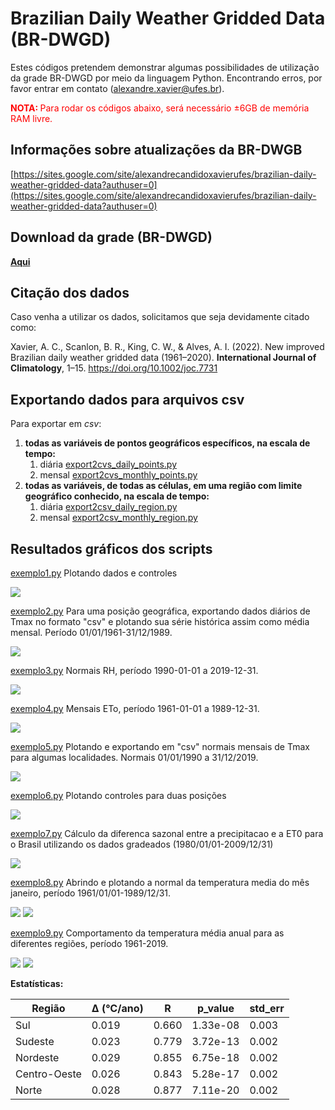 # Brazilian Daily  Weather Gridded  Data (BR-DWGD)
Estes códigos pretendem demonstrar algumas possibilidades de utilização da grade
BR-DWGD por meio da linguagem Python. Encontrando erros, por favor entrar em contato (alexandre.xavier@ufes.br).


<p><strong><span style="color: #ff0000;">NOTA: 
</span></strong><span style="color: #ff0000;">Para rodar os códigos abaixo, será necessário &plusmn;6GB de memória
RAM livre.</span></p>

## Informações sobre atualizações da **BR-DWGB**

[https://sites.google.com/site/alexandrecandidoxavierufes/brazilian-daily-weather-gridded-data?authuser=0](https://sites.google.com/site/alexandrecandidoxavierufes/brazilian-daily-weather-gridded-data?authuser=0)

## Download da grade (BR-DWGD)
[**Aqui**](https://drive.google.com/drive/folders/11-qnvwojirAtaQxSE03N0_SUrbcsz44N)

## Citação dos dados

Caso venha a utilizar os dados, solicitamos que seja devidamente citado como:

Xavier, A. C., Scanlon, B. R., King, C. W., & Alves, A. I. (2022). New improved Brazilian daily weather gridded data
(1961–2020). **International Journal of Climatology**, 1–15. https://doi.org/10.1002/joc.7731

## Exportando dados para arquivos csv

Para exportar em *csv*:

1. **todas as variáveis de pontos geográficos específicos, na escala de tempo:**
   1. diária [export2cvs_daily_points.py](https://github.com/AlexandreCandidoXavier/BR-DWGD/blob/main/exemplos/export2cvs_daily_points.py)
   2. mensal [export2cvs_monthly_points.py](https://github.com/AlexandreCandidoXavier/BR-DWGD/blob/main/exemplos/export2cvs_monthly_points.py)
2. **todas as variáveis, de todas as células, em uma região com limite geográfico conhecido, na escala de tempo:**
   1. diária [export2csv_daily_region.py](https://github.com/AlexandreCandidoXavier/BR-DWGD/blob/main/exemplos/export2csv_daily_region.py)
   2. mensal [export2csv_monthly_region.py](https://github.com/AlexandreCandidoXavier/BR-DWGD/blob/main/exemplos/export2csv_monthly_region.py)

## Resultados gráficos dos scripts

[exemplo1.py](https://github.com/AlexandreCandidoXavier/BR-DWGD/blob/main/exemplos/exemplo1.py) Plotando dados e controles

![](https://github.com/AlexandreCandidoXavier/BR-DWGD/blob/main/exemplos/imagens/resultado_exemplo1.jpeg)

[exemplo2.py](https://github.com/AlexandreCandidoXavier/BR-DWGD/blob/main/exemplos/exemplo2.py) Para uma posição geográfica, exportando dados diários de Tmax no formato "csv" e plotando sua série histórica assim como média mensal. Período 01/01/1961-31/12/1989.

![](https://github.com/AlexandreCandidoXavier/BR-DWGD/blob/main/exemplos/imagens/resultado_exemplo2.jpeg)

[exemplo3.py](https://github.com/AlexandreCandidoXavier/BR-DWGD/blob/main/exemplos/exemplo3.py) Normais RH, período 1990-01-01 a 2019-12-31.

![](https://github.com/AlexandreCandidoXavier/BR-DWGD/blob/main/exemplos/imagens/resultado_exemplo3.jpeg)

[exemplo4.py](https://github.com/AlexandreCandidoXavier/BR-DWGD/blob/main/exemplos/exemplo4.py) Mensais ETo, período 1961-01-01 a 1989-12-31.

![](https://github.com/AlexandreCandidoXavier/BR-DWGD/blob/main/exemplos/imagens/resultado_exemplo4.jpeg)

[exemplo5.py](https://github.com/AlexandreCandidoXavier/BR-DWGD/blob/main/exemplos/exemplo5.py) Plotando e exportando em "csv" normais mensais de Tmax para 
algumas localidades. Normais 01/01/1990 a 31/12/2019.

![](https://github.com/AlexandreCandidoXavier/BR-DWGD/blob/main/exemplos/imagens/resultado_exemplo5.jpeg)

[exemplo6.py](https://github.com/AlexandreCandidoXavier/BR-DWGD/blob/main/exemplos/exemplo6.py) Plotando controles para duas posições

![](https://github.com/AlexandreCandidoXavier/BR-DWGD/blob/main/exemplos/imagens/resultado_exemplo6.jpeg)

[exemplo7.py](https://github.com/AlexandreCandidoXavier/BR-DWGD/blob/main/exemplos/exemplo7.py) Cálculo da diferenca sazonal entre a precipitacao e a 
ET0 para o Brasil utilizando os dados gradeados (1980/01/01-2009/12/31)

![](https://github.com/AlexandreCandidoXavier/BR-DWGD/blob/main/exemplos/imagens/resultado_exemplo7.jpeg)

[exemplo8.py](https://github.com/AlexandreCandidoXavier/BR-DWGD/blob/main/exemplos/exemplo8.py) Abrindo e plotando a normal da temperatura media do mês janeiro, período 1961/01/01-1989/12/31.

![](https://github.com/AlexandreCandidoXavier/BR-DWGD/blob/main/exemplos/imagens/resultado_exemplo8_1.jpeg)
![](https://github.com/AlexandreCandidoXavier/BR-DWGD/blob/main/exemplos/imagens/resultado_exemplo8_2.jpeg)


[exemplo9.py](https://github.com/AlexandreCandidoXavier/BR-DWGD/blob/main/exemplos/exemplo9.py) Comportamento da temperatura média anual para as diferentes regiões, período 1961-2019.

![](https://github.com/AlexandreCandidoXavier/BR-DWGD/blob/main/exemplos/imagens/resultado_exemplo9_1.jpeg)
![](https://github.com/AlexandreCandidoXavier/BR-DWGD/blob/main/exemplos/imagens/resultado_exemplo9_2.jpeg)

**Estatísticas:** 

|Região      |<html>&Delta; (&#8451;/ano)</html>|R           |p_value     |std_err     |
|------------|------------|------------|------------|------------|
|Sul         |0.019       |0.660       |1.33e-08    |0.003       |
|Sudeste     |0.023       |0.779       |3.72e-13    |0.002       |
|Nordeste    |0.029       |0.855       |6.75e-18    |0.002       |
|Centro-Oeste|0.026       |0.843       |5.28e-17    |0.002       |
|Norte       |0.028       |0.877       |7.11e-20    |0.002       |

